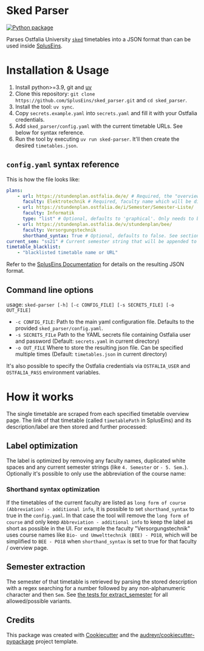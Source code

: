 # Sked Parser

[![Python package](https://github.com/SplusEins/sked_parser/actions/workflows/python-package.yml/badge.svg?event=push)](https://github.com/SplusEins/sked_parser/actions/workflows/python-package.yml)

Parses Ostfalia University [`sked`](https://www.sked.de/) timetables into a JSON format than can be used inside [SplusEins](https://github.com/SplusEins/SplusEins).

# Installation & Usage

1. Install python>=3.9, git and [uv](https://docs.astral.sh/uv/getting-started/installation/)
2. Clone this repository: `git clone https://github.com/SplusEins/sked_parser.git` and `cd sked_parser`.
3. Install the tool: `uv sync`.
4. Copy `secrets.example.yaml` into `secrets.yaml` and fill it with your Ostfalia credentials.
5. Add `sked_parser/config.yaml` with the current timetable URLs. See below for syntax reference.
6. Run the tool by executing `uv run sked-parser`. It'll then create the desired `timetables.json`.

## `config.yaml` syntax reference

This is how the file looks like:

```yaml
plans:
    - url: https://stundenplan.ostfalia.de/e/ # Required, the "overview" URL which directly lists the single timetables for that faculty
      faculty: Elektrotechnik # Required, faculty name which will be displayed to the user on spluseins.de
    - url: https://stundenplan.ostfalia.de/i/Semester/Semester-Liste/
      faculty: Informatik
      type: "list" # Optional, defaults to 'graphical'. Only needs to be specified as 'list' if the timetables are in list form or as 'csv' if the timetables are stored as CSV.
    - url: https://stundenplan.ostfalia.de/v/stundenplan/bee/
      faculty: Versorgungstechnik
      shorthand_syntax: True # Optional, defaults to false. See section shorthand syntax further below.
current_sem: "ss21" # Current semester string that will be appended to the IDs (to have unique IDs for each semester)
timetable_blacklist:
    - "blacklisted timetable name or URL"
```

Refer to the [SplusEins Documentation](https://spluseins-i.ostfalia.de/docs/semesterbeginn.html#aktualisierung-der-plane) for details on the resulting JSON format.

## Command line options

usage: `sked-parser [-h] [-c CONFIG_FILE] [-s SECRETS_FILE] [-o OUT_FILE]`

-   `-c CONFIG_FILE`: Path to the main yaml configuration file. Defaults to the provided `sked_parser/config.yaml`.
-   `-s SECRETS_FILe` Path to the YAML secrets file containing Ostfalia user and password (Default: `secrets.yaml` in current directory)
-   `-o OUT_FILE` Where to store the resulting json file. Can be specified multiple times (Default: `timetables.json` in current directory)

It's also possible to specify the Ostfalia credentials via `OSTFALIA_USER` and `OSTFALIA_PASS` environment variables.

# How it works

The single timetable are scraped from each specified timetable overview page. The link of that timetable (called `timetablePath` in SplusEins) and its description/label are then stored and further processed:

## Label optimization

The label is optimized by removing any faculty names, duplicated white spaces and any current semester strings (like `4. Semester` or `- 5. Sem.`). Optionally it's possible to only use the abbreviation of the course name:

### Shorthand syntax optimization

If the timetables of the current faculty are listed as `long form of course (Abbreviation) - additional info`, it is possible to set `shorthand_syntax` to true in the `config.yaml`. In that case the tool will remove the `long form of course` and only keep `Abbreviation - additional info` to keep the label as short as possible in the UI. For example the faculty "Versorgungstechnik" uses course names like `Bio- und Umwelttechnik (BEE) - PO18`, which will be simplified to `BEE - PO18` when `shorthand_syntax` is set to true for that faculty / overview page.

## Semester extraction

The semester of that timetable is retrieved by parsing the stored description with a regex searching for a number followed by any non-alphanumeric character and then `Sem`. See [the tests for extract_semester](tests/test_scraper.py) for all allowed/possible variants.

## Credits

This package was created with
[Cookiecutter](https://github.com/audreyr/cookiecutter) and the
[audreyr/cookiecutter-pypackage](https://github.com/audreyr/cookiecutter-pypackage)
project template.
